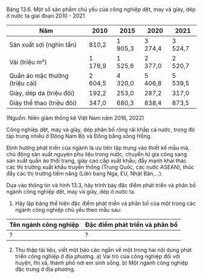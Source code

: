 Bảng 13.6. Một số sản phẩm chủ yếu của công nghiệp dệt, may và giày, dép ở nước ta giai đoạn 2010 - 2021

| Năm | 2010 | 2015 | 2020 | 2021 |
|---|---|---|---|---|
| Sản xuất sợi (nghìn tấn) | 810,2 | 1 905,3 | 3 274,4 | 3 524,7 |
| Vải (triệu m²) | 1 176,9 | 1 525,6 | 2 377,0 | 2 520,7 |
| Quần áo mặc thường (triệu cái) | 2 604,5 | 4 320,0 | 5 406,8 | 5 539,5 |
| Giày, dép da (triệu đôi) | 192,2 | 253,0 | 287,2 | 317,0 |
| Giày thể thao (triệu đôi) | 347,0 | 680,3 | 838,4 | 873,5 |

(Nguồn: Niên giám thống kê Việt Nam năm 2016, 2022)

Công nghiệp dệt, may và giày, dép phân bố rộng rãi khắp cả nước, trong đó tập trung nhiều ở Đông Nam Bộ và Đồng bằng sông Hồng.

Định hướng phát triển của ngành là ưu tiên tập trung vào thiết kế mẫu mã, chủ động sản xuất nguyên phụ liệu trong nước, chuyển từ gia công sang sản xuất quần áo thời trang, giày cao cấp xuất khẩu; đẩy mạnh khai thác các thị trường xuất khẩu truyền thống (Trung Quốc, các nước ASEAN), thúc đẩy các thị trường tiềm năng (Liên bang Nga, EU, Nhật Bản,...).

Dựa vào thông tin và hình 13.3, hãy trình bày đặc điểm phát triển và phân bố ngành công nghiệp dệt, may và giày, dép ở nước ta.

1. Hãy lập bảng thể hiện đặc điểm phát triển và phân bố của một trong các ngành công nghiệp chủ yếu theo mẫu sau:

| Tên ngành công nghiệp | Đặc điểm phát triển và phân bố |
|---|---|
| ? | ? |

2. Thu thập tài liệu, viết một báo cáo ngắn về một trong hai nội dung phát triển công nghiệp ở địa phương.
   a) Vai trò của công nghiệp đối với huyện, thị xã, thành phố nơi em sinh sống.
   b) Một ngành công nghiệp đặc trưng ở địa phương.